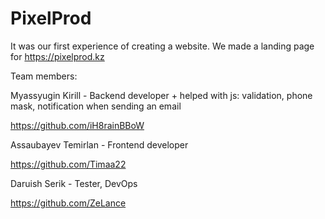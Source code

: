# PixelProd
It was our first experience of creating a website. We made a landing page for https://pixelprod.kz

Team members:

Myassyugin Kirill - Backend developer + helped with js: validation, phone mask, notification when sending an email

https://github.com/iH8rainBBoW

Assaubayev Temirlan - Frontend developer

https://github.com/Timaa22

Daruish Serik - Tester, DevOps

https://github.com/ZeLance
